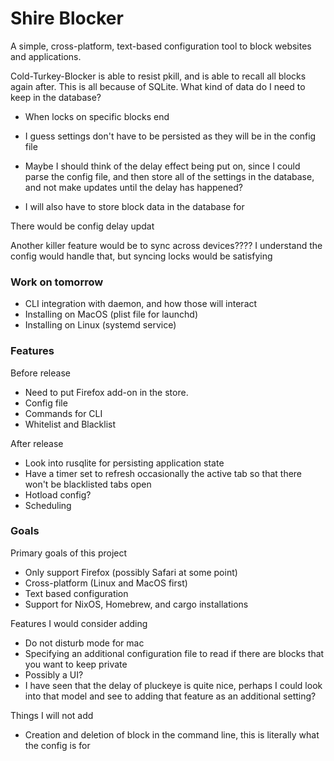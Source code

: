 # Shire Blocker
A simple, cross-platform, text-based configuration tool to block websites and applications.

Cold-Turkey-Blocker is able to resist pkill, and is able to recall all blocks 
again after. This is all because of SQLite. What kind of data do I need to keep
in the database? 
- When locks on specific blocks end 
- I guess settings don't have to be persisted as they will be in the config file
- Maybe I should think of the delay effect being put on, since I could parse the config file, and then store all of the settings in the database, and not make updates until the delay has happened?

- I will also have to store block data in the database for

There would be config delay updat

Another killer feature would be to sync across devices???? I understand the 
config would handle that, but syncing locks would be satisfying

### Work on tomorrow
- CLI integration with daemon, and how those will interact
- Installing on MacOS (plist file for launchd)
- Installing on Linux (systemd service)

### Features
Before release
- Need to put Firefox add-on in the store.
- Config file
- Commands for CLI
- Whitelist and Blacklist

After release
- Look into rusqlite for persisting application state
- Have a timer set to refresh occasionally the active tab so that there won't be blacklisted tabs open
- Hotload config?
- Scheduling

### Goals
Primary goals of this project
- Only support Firefox (possibly Safari at some point)
- Cross-platform (Linux and MacOS first)
- Text based configuration
- Support for NixOS, Homebrew, and cargo installations

Features I would consider adding
- Do not disturb mode for mac
- Specifying an additional configuration file to read if there are blocks that you want to keep private
- Possibly a UI?
- I have seen that the delay of pluckeye is quite nice, perhaps I could look into that model and see to adding that feature as an additional setting?

Things I will not add
- Creation and deletion of block in the command line, this is literally what the config is for

